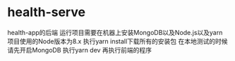 # health-serve
health-app的后端
运行项目需要在机器上安装MongoDB以及Node.js以及yarn
项目使用的Node版本为8.x
执行yarn install下载所有的安装包
在本地测试的时候请先开启MongoDB
执行yarn dev
再执行前端的程序

